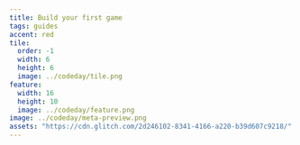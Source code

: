 ```yaml
---
title: Build your first game
tags: guides
accent: red
tile:
  order: -1
  width: 6
  height: 6
  image: ../codeday/tile.png
feature:
  width: 16
  height: 10
  image: ../codeday/feature.png
image: ../codeday/meta-preview.png
assets: "https://cdn.glitch.com/2d246102-8341-4166-a220-b39d607c9218/"
---
```



